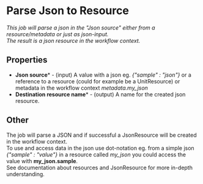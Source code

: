 # Parse Json to Resource

_This job will parse a json in the "Json source" either from a resource/metadata or just as json-input.  
The result is a json resource in the workflow context._

## Properties
* **Json source*** - (input) A value with a json eg. _{"sample" : "json"}_ or a reference to a resource (could for example be a UnitResource) or metadata in the workflow context _metadata.my_json_
* **Destination resource name*** - (output) A name for the created json resource.

## Other

The job will parse a JSON and if successful a JsonResource will be created in the workflow context.  
To use and access data in the json use dot-notation eg. from a simple json _{"sample" : "value"}_ in a resource called _my_json_ you could access the value with **my_json.sample**.  
See documentation about resources and JsonResource for more in-depth understanding.

